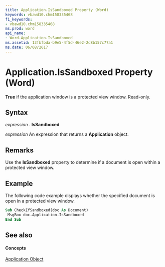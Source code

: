 ```yaml
---
title: Application.IsSandboxed Property (Word)
keywords: vbawd10.chm158335468
f1_keywords:
- vbawd10.chm158335468
ms.prod: word
api_name:
- Word.Application.IsSandboxed
ms.assetid: 13fbfbda-b9e5-4f5d-46e2-2d8b157c77a1
ms.date: 06/08/2017
---
```



# Application.IsSandboxed Property (Word)

 **True** if the application window is a protected view window. Read-only.


## Syntax

 _expression_ . **IsSandboxed**

 _expression_ An expression that returns a **Application** object.


## Remarks

Use the  **IsSandboxed** property to determine if a document is open within a protected view window.


## Example

The following code example displays whether the specified document is open in a protected view window.


```vb
Sub CheckIfSandboxed(doc As Document) 
 MsgBox doc.Application.IsSandboxed 
End Sub
```


## See also


#### Concepts


[Application Object](application-object-word.md)

